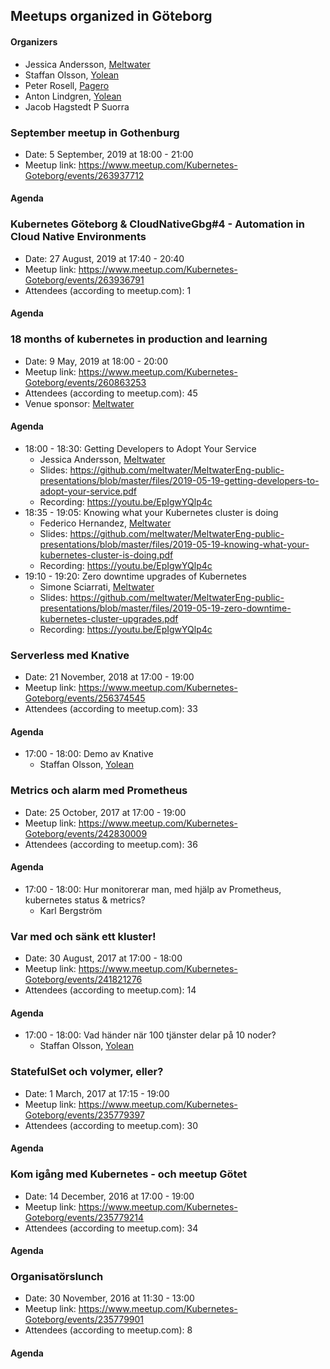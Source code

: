## Meetups organized in Göteborg

#### Organizers

 - Jessica Andersson, [Meltwater](https://underthehood.meltwater.com/)
 - Staffan Olsson, [Yolean](https://www.yolean.com/)
 - Peter Rosell, [Pagero](https://www.pagero.se)
 - Anton Lindgren, [Yolean](https://www.yolean.com/)
 - Jacob Hagstedt P Suorra

### September meetup in Gothenburg

 - Date: 5 September, 2019 at 18:00 - 21:00
 - Meetup link: https://www.meetup.com/Kubernetes-Goteborg/events/263937712


#### Agenda


### Kubernetes Göteborg & CloudNativeGbg#4 - Automation in Cloud Native Environments

 - Date: 27 August, 2019 at 17:40 - 20:40
 - Meetup link: https://www.meetup.com/Kubernetes-Goteborg/events/263936791
 - Attendees (according to meetup.com): 1


#### Agenda


### 18 months of kubernetes in production and learning

 - Date: 9 May, 2019 at 18:00 - 20:00
 - Meetup link: https://www.meetup.com/Kubernetes-Goteborg/events/260863253
 - Attendees (according to meetup.com): 45
 - Venue sponsor: [Meltwater](https://underthehood.meltwater.com/)

#### Agenda

 - 18:00 - 18:30: Getting Developers to Adopt Your Service 
   - Jessica Andersson, [Meltwater](https://underthehood.meltwater.com/)
   - Slides: https://github.com/meltwater/MeltwaterEng-public-presentations/blob/master/files/2019-05-19-getting-developers-to-adopt-your-service.pdf
   - Recording: https://youtu.be/EpIgwYQlp4c
 - 18:35 - 19:05: Knowing what your Kubernetes cluster is doing 
   - Federico Hernandez, [Meltwater](https://underthehood.meltwater.com/)
   - Slides: https://github.com/meltwater/MeltwaterEng-public-presentations/blob/master/files/2019-05-19-knowing-what-your-kubernetes-cluster-is-doing.pdf
   - Recording: https://youtu.be/EpIgwYQlp4c
 - 19:10 - 19:20: Zero downtime upgrades of Kubernetes 
   - Simone Sciarrati, [Meltwater](https://underthehood.meltwater.com/)
   - Slides: https://github.com/meltwater/MeltwaterEng-public-presentations/blob/master/files/2019-05-19-zero-downtime-kubernetes-cluster-upgrades.pdf
   - Recording: https://youtu.be/EpIgwYQlp4c

### Serverless med Knative

 - Date: 21 November, 2018 at 17:00 - 19:00
 - Meetup link: https://www.meetup.com/Kubernetes-Goteborg/events/256374545
 - Attendees (according to meetup.com): 33


#### Agenda

 - 17:00 - 18:00: Demo av Knative 
   - Staffan Olsson, [Yolean](https://www.yolean.com/)

### Metrics och alarm med Prometheus

 - Date: 25 October, 2017 at 17:00 - 19:00
 - Meetup link: https://www.meetup.com/Kubernetes-Goteborg/events/242830009
 - Attendees (according to meetup.com): 36


#### Agenda

 - 17:00 - 18:00: Hur monitorerar man, med hjälp av Prometheus, kubernetes status & metrics? 
   - Karl Bergström

### Var med och sänk ett kluster!

 - Date: 30 August, 2017 at 17:00 - 18:00
 - Meetup link: https://www.meetup.com/Kubernetes-Goteborg/events/241821276
 - Attendees (according to meetup.com): 14


#### Agenda

 - 17:00 - 18:00: Vad händer när 100 tjänster delar på 10 noder? 
   - Staffan Olsson, [Yolean](https://www.yolean.com/)

### StatefulSet och volymer, eller?

 - Date: 1 March, 2017 at 17:15 - 19:00
 - Meetup link: https://www.meetup.com/Kubernetes-Goteborg/events/235779397
 - Attendees (according to meetup.com): 30


#### Agenda


### Kom igång med Kubernetes - och meetup Götet

 - Date: 14 December, 2016 at 17:00 - 19:00
 - Meetup link: https://www.meetup.com/Kubernetes-Goteborg/events/235779214
 - Attendees (according to meetup.com): 34


#### Agenda


### Organisatörslunch

 - Date: 30 November, 2016 at 11:30 - 13:00
 - Meetup link: https://www.meetup.com/Kubernetes-Goteborg/events/235779901
 - Attendees (according to meetup.com): 8


#### Agenda

